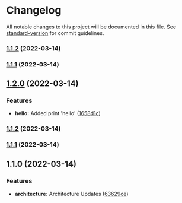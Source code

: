 # Changelog

All notable changes to this project will be documented in this file. See [standard-version](https://github.com/conventional-changelog/standard-version) for commit guidelines.

### [1.1.2](https://github.com/WhiteshadowYS/base_project/compare/v1.2.0...v1.1.2) (2022-03-14)

### [1.1.1](https://github.com/WhiteshadowYS/base_project/compare/v1.2.0...v1.1.1) (2022-03-14)

## [1.2.0](https://github.com/WhiteshadowYS/base_project/compare/v1.1.2...v1.2.0) (2022-03-14)


### Features

* **hello:** Added print 'hello' ([1658d1c](https://github.com/WhiteshadowYS/base_project/commit/1658d1c3aae4dfa1ecace86d77772de730e66e8b))

### [1.1.2](https://github.com/WhiteshadowYS/base_project/compare/v1.1.1...v1.1.2) (2022-03-14)

### [1.1.1](https://github.com/WhiteshadowYS/base_project/compare/v1.1.0...v1.1.1) (2022-03-14)

## 1.1.0 (2022-03-14)


### Features

* **architecture:** Architecture Updates ([63629ce](https://github.com/WhiteshadowYS/base_project/commit/63629cefb31cbb6dc045be18e1b3f6aed4e85a2f))
